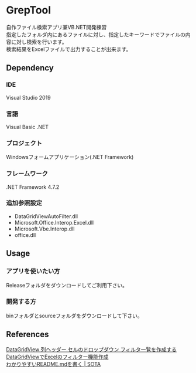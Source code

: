 # GrepTool
自作ファイル検索アプリ兼VB.NET開発練習<br>
指定したフォルダ内にあるファイルに対し、指定したキーワードでファイルの内容に対し検索を行います。<br>
検索結果をExcelファイルで出力することが出来ます。

## Dependency
### IDE
Visual Studio 2019
### 言語
Visual Basic .NET
### プロジェクト
Windowsフォームアプリケーション(.NET Framework)
### フレームワーク
.NET Framework 4.7.2
### 追加参照設定
 - DataGridViewAutoFilter.dll
 - Microsoft.Office.Interop.Excel.dll
 - Microsoft.Vbe.Interop.dll
 - office.dll
 
## Usage
### アプリを使いたい方
Releaseフォルダをダウンロードしてご利用下さい。
### 開発する方
binフォルダとsourceフォルダをダウンロードして下さい。
 
## References
[DataGridView 列ヘッダー セルのドロップダウン フィルタ一覧を作成する](https://memo-c-sharp.blogspot.com/2015/09/datagridview.html)<br>
[DataGridViewでExcelのフィルター機能作成](https://umedarc.wordpress.com/2015/02/09/datagridview%E3%81%A7excel%E3%81%AE%E3%83%95%E3%82%A3%E3%83%AB%E3%82%BF%E3%83%BC%E6%A9%9F%E8%83%BD%E4%BD%9C%E6%88%90/)<br>
[わかりやすいREADME.mdを書く | SOTA](https://deeeet.com/writing/2014/07/31/readme/)<br>
